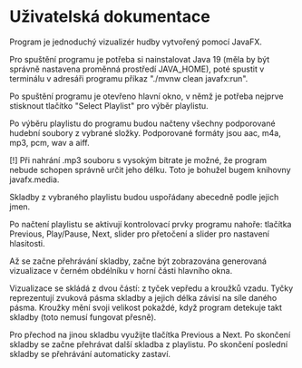 # Uživatelská dokumentace

Program je jednoduchý vizualizér hudby vytvořený pomocí JavaFX.

Pro spuštění programu je potřeba si nainstalovat Java 19 (měla by být správně nastavena proměnná
prostředí JAVA_HOME), poté spustit v terminálu v adresáři programu příkaz "./mvnw clean javafx:run".

Po spuštění programu je otevřeno hlavní okno, v němž je potřeba nejprve stisknout tlačítko
"Select Playlist" pro výběr playlistu.

Po výběru playlistu do programu budou načteny všechny podporované hudební soubory z vybrané
složky. Podporované formáty jsou aac, m4a, mp3, pcm, wav a aiff.

[!] Při nahrání .mp3 souboru s vysokým bitrate je možné, že program nebude schopen správně
určit jeho délku. Toto je bohužel bugem knihovny javafx.media.

Skladby z vybraného playlistu budou uspořádany abecedně podle jejich jmen.

Po načtení playlistu se aktivují kontrolovací prvky programu nahoře: tlačítka Previous, Play/Pause,
Next, slider pro přetočení a slider pro nastavení hlasitosti.

Až se začne přehrávání skladby, začne být zobrazována generovaná vizualizace v černém
obdélníku v horní části hlavního okna.

Vizualizace se skládá z dvou částí: z tyček vepředu a kroužků vzadu.
Tyčky reprezentují zvuková pásma skladby a jejich délka závisí na síle daného pásma.
Kroužky mění svoji velikost pokaždé, když program detekuje takt skladby (toto nemusí fungovat přesně).

Pro přechod na jinou skladbu využijte tlačítka Previous a Next.
Po skončení skladby se začne přehrávat další skladba z playlistu. Po skončení poslední skladby se
přehrávání automaticky zastaví.
